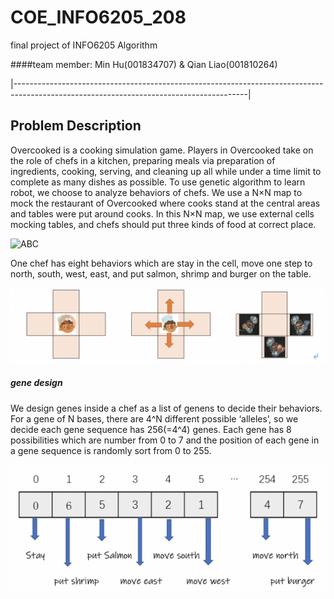# COE_INFO6205_208
final project of INFO6205 Algorithm

####team member: Min Hu(001834707) & Qian Liao(001810264)


|----------------------------------------------------------------------------------------------------------------------------------------|
## Problem Description


Overcooked is a cooking simulation game. Players in Overcooked take on the role of chefs in a kitchen, preparing meals via preparation of ingredients, cooking, serving, and cleaning up all while under a time limit to complete as many dishes as possible.
To use genetic algorithm to learn robot, we choose to analyze behaviors  of chefs. We use a N×N map to mock the restaurant of Overcooked where cooks stand at the central areas and tables were put around cooks. In this N×N map, we use external cells mocking tables, and chefs should put three kinds of food at correct place.


![ABC](http://https://github.com/humin1995/COE_INFO6205_208/blob/master/image/image1.png)

One chef has eight behaviors which are stay in the cell, move one step to north, south, west, east, and put salmon, shrimp and burger on the table.

![ABC](https://github.com/humin1995/COE_INFO6205_208/blob/master/image/image2.png)

##### gene design
We design genes inside a chef as a list of genens to decide their behaviors. For a gene of N bases, there are 4^N different possible ‘alleles’, so we decide each gene sequence has 256(=4^4) genes. Each gene has 8 possibilities which are number from 0 to 7 and the position of each gene in a gene sequence is randomly sort from 0 to 255.

![ABC](https://github.com/humin1995/COE_INFO6205_208/blob/master/image/image3.png) 
